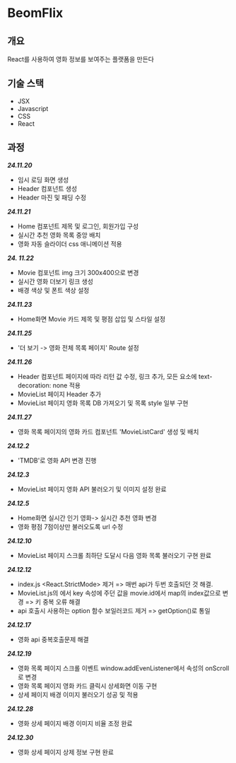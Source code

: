 <h1>BeomFlix</h1>
<h2>개요</h2>
<p>React를 사용하여 영화 정보를 보여주는 플랫폼을 만든다<p>

<h2>기술 스택</h2>
<ul>
  <li>JSX</li>
  <li>Javascript</li>
  <li>CSS</li>
  <li>React</li>
</ul>

<h2>과정</h2>

***24.11.20***
- 임시 로딩 화면 생성
- Header 컴포넌트 생성
- Header 마진 및 패딩 수정

***24.11.21***

- Home 컴포넌트 제목 및 로그인, 회원가입 구성
- 실시간 추천 영화 목록 중앙 배치
- 영화 자동 슬라이더 css 애니메이션 적용

***24. 11.22***
- Movie 컴포넌트 img 크기 300x400으로 변경
- 실시간 영화 더보기 링크 생성
- 배경 색상 및 폰트 색상 설정 

***24.11.23***
- Home화면 Movie 카드 제목 및 평점 삽입 및 스타일 설정


***24.11.25***
- '더 보기 -> 영화 전체 목록 페이지' Route 설정

***24.11.26***
- Header 컴포넌트 페이지에 따라 리턴 값 수정, 링크 추가, 모든 요소에 text-decoration: none 적용
- MovieList 페이지 Header 추가
- MovieList 페이지 영화 목록 DB 가져오기 및 목록 style 일부 구현

***24.11.27***
- 영화 목록 페이지의 영화 카드 컴포넌트 'MovieListCard' 생성 및 배치


***24.12.2***
- 'TMDB'로 영화 API 변경 진행

***24.12.3***
- MovieList 페이지 영화 API 불러오기 및 이미지 설정 완료

***24.12.5***
- Home화면 실시간 인기 영화-> 실시간 추천 영화 변경
- 영화 평점 7점이상만 불러오도록 url 수정

***24.12.10***
- MovieList 페이지 스크롤 최하단 도달시 다음 영화 목록 불러오기 구현 완료

***24.12.12***
- index.js <React.StrictMode> 제거 => 매번 api가 두번 호출되던 것 해결.
- MovieList.js의 <MovieListCard>에서 key 속성에 주던 값을 movie.id에서 map의 index값으로 변경
=> 키 중복 오류 해결
- api 호출시 사용하는 option 함수 보일러코드 제거 => getOption()로 통일

***24.12.17***
- 영화 api 중복호출문제 해결

***24.12.19***
- 영화 목록 페이지 스크롤 이벤트 window.addEvenListener에서 속성의 onScroll로 변경
- 영화 목록 페이지 영화 카드 클릭시 상세화면 이동 구현
- 상세 페이지 배경 이미지 불러오기 성공 및 적용

***24.12.28***
- 영화 상세 페이지 배경 이미지 비율 조정 완료

***24.12.30***
- 영화 상세 페이지 상제 정보 구현 완료
